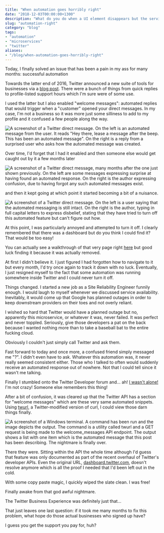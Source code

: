 ```yaml
---
title: "When automation goes horribly right"
date: "2018-12-03T00:00:00+1300"
description: "What do you do when a UI element disappears but the service powering it still persists?"
slug: "automation-right"
category: "blog"
tags:
- "automation"
- "microservices"
- "twitter"
aliases:
- "/blog/when-automation-goes-horribly-right"
---
```


Today, I finally solved an issue that has been a pain in my ass for many months: successful automation

Towards the latter end of 2016, Twitter announced a new suite of tools for businesses via a [blog post](https://blog.twitter.com/marketing/en_us/topics/product-news/2016/speed-up-customer-service-with-quick-replies-welcome-messages.html). There were a bunch of things from quick replies to profile-listed support hours which I'm sure were of some use.

I used the latter but I also enabled "welcome messages": automated replies that would trigger when a "customer" opened your direct messages. In my case, I'm not a business so it was more just some silliness to add to my profile and it confused a few people along the way.

![A screenshot of a Twitter direct message. On the left is an automated message from the user. It reads "Hey there, lease a message after the beep. This has been an automated message". On the right is a reply from a surprised user who asks how the automated message was created.](https://cdn.utf9k.net/blog/automation-right/confusion-one.png)

Over time, I'd forget that I had it enabled and then someone else would get caught out by it a few months later

![A screenshot of a Twitter direct message, many months after the one just shown previously. On the left are some messages expressing surprise at having found an automated response. On the right is the author expressing confusion, due to having forgot any such automated messages exist.](https://cdn.utf9k.net/blog/automation-right/confusion-two.png)

and then it kept going at which point it started becoming a bit of a nuisance.


![A screenshot of a Twitter direct message. On the left is a user saying that the automated messaging is still intact. On the right is the author, typing in full capital letters to express disbelief, stating that they have tried to turn off this automated feature but can't figure out how.](https://cdn.utf9k.net/blog/automation-right/confusion-three.png)

At this point, I was particularly annoyed and attempted to turn it off. I clearly remembered that there was a dashboard but do you think I could find it? That would be too easy!

You can actually see a walkthrough of that very page right [here](https://youtu.be/H-n0hRO7oLk?t=75) but good luck finding it because it was actually removed.

At first I didn't believe it. I just figured I had forgotten how to navigate to it but every month, I'd try once again to track it down with no luck. Eventually, I just resigned myself to the fact that some automation was running somewhere inside Twitter and I could never turn it off.

Things changed. I started a new job as a Site Reliability Engineer funnily enough. I would laugh to myself whenever we discussed service availability. Inevitably, it would come up that Google has planned outages in order to keep downstream providers on their toes and not overly reliant.

I wished so hard that Twitter would have a planned outage but no, apparently this microservice, or whatever it was, never failed. It was perfect and never toppled. Seriously, give those developers a pat on the back because I wanted nothing more than to take a baseball bat to the entire fucking cloud.

Obviously I couldn't just simply call Twitter and ask them.

Fast forward to today and once more, a confused friend simply messaged me "?". I didn't even have to ask. Whatever this automation was, it never really seemed consistent either. Those who I talked to often would suddenly receive an automated response out of nowhere. Not that I could tell since it wasn't me talking.

Finally I stumbled onto the Twitter Developer forum and… ah! [I wasn't alone!](https://twittercommunity.com/t/defunct-business-auto-dm-feature-no-longer-editable-and-still-sends/116561) I'm not crazy! Someone else remembers this thing!

After a bit of confusion, it was cleared up that the Twitter API has a section for "welcome messages" which are these very same automated snippets. Using [twurl](https://github.com/twitter/twurl), a Twitter-modified version of curl, I could view those darn things finally.

![A screenshot of a Windows terminal. A command has been run and the image depicts the output. The command is a utility called twurl and a GET request is being made to the welcome_messages API endpoint. The output shows a list with one item which is the automated message that this post has been describing. The nightmare is finally over.](https://cdn.utf9k.net/blog/automation-right/welcome-messages.png)

There they were. Sitting within the API the whole time although I'd guess that feature was only documented as part of the recent overhaul of Twitter's developer APIs. Even the original URL, [dashboard.twitter.com](https://dashboard.twitter.com), doesn't resolve anymore which is all the proof I needed that I'd been left out in the cold.

With some copy paste magic, I quickly wiped the slate clean. I was free!

Finally awake from that god awful nightmare.

The Twitter Business Experience was definitely just that…

That just leaves one last question: if it took me many months to fix this problem, what hope do those actual businesses who signed up have?

I guess you get the support you pay for, huh?
